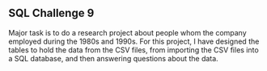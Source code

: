 ## SQL Challenge 9
 Major task is to do a research project about people whom the company employed during the 1980s and 1990s.
 For this project, I have designed the tables to hold the data from the CSV files, from importing the CSV files into a SQL database, and then answering questions about the data. 

